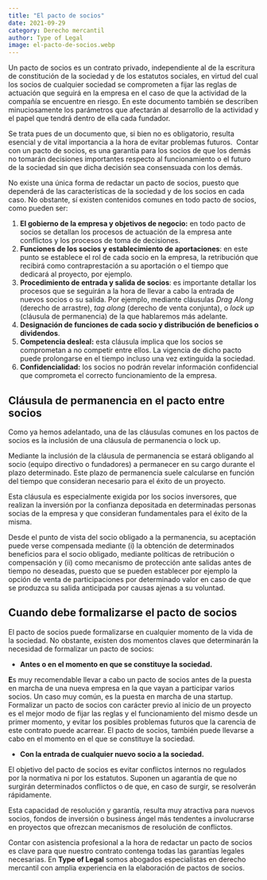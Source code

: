 ```yaml
---
title: "El pacto de socios"
date: 2021-09-29
category: Derecho mercantil
author: Type of Legal
image: el-pacto-de-socios.webp
---
```


Un pacto de socios es un contrato privado, independiente al de la escritura de constitución de la sociedad y de los estatutos sociales, en virtud del cual los socios de cualquier sociedad se comprometen a fijar las reglas de actuación que seguirá en la empresa en el caso de que la actividad de la compañía se encuentre en riesgo. En este documento también se describen minuciosamente los parámetros que afectarán al desarrollo de la actividad y el papel que tendrá dentro de ella cada fundador.

Se trata pues de un documento que, si bien no es obligatorio, resulta esencial y de vital importancia a la hora de evitar problemas futuros.  Contar con un pacto de socios, es una garantía para los socios de que los demás no tomarán decisiones importantes respecto al funcionamiento o el futuro de la sociedad sin que dicha decisión sea consensuada con los demás.

No existe una única forma de redactar un pacto de socios, puesto que dependerá de las características de la sociedad y de los socios en cada caso. No obstante, sí existen contenidos comunes en todo pacto de socios, como pueden ser:

1.  **El gobierno de la empresa y objetivos de negocio:** en todo pacto de socios se detallan los procesos de actuación de la empresa ante conflictos y los procesos de toma de decisiones.
2.  **Funciones de los socios y establecimiento de aportaciones**: en este punto se establece el rol de cada socio en la empresa, la retribución que recibirá como contraprestación a su aportación o el tiempo que dedicará al proyecto, por ejemplo.
3.  **Procedimiento de entrada y salida de socios**: es importante detallar los procesos que se seguirán a la hora de llevar a cabo la entrada de nuevos socios o su salida. Por ejemplo, mediante cláusulas _Drag Along_ (derecho de arrastre), _tag along_ (derecho de venta conjunta), o _lock up_ (cláusula de permanencia) de la que hablaremos más adelante.
4.  **Designación de funciones de cada socio y distribución de beneficios o dividendos**.
5.  **Competencia desleal:** esta cláusula implica que los socios se comprometan a no competir entre ellos. La vigencia de dicho pacto puede prolongarse en el tiempo incluso una vez extinguida la sociedad.
6.  **Confidencialidad:** los socios no podrán revelar información confidencial que comprometa el correcto funcionamiento de la empresa.

**Cláusula de permanencia en el pacto entre socios**
----------------------------------------------------

Como ya hemos adelantado, una de las cláusulas comunes en los pactos de socios es la inclusión de una cláusula de permanencia o lock up.

Mediante la inclusión de la cláusula de permanencia se estará obligando al socio (equipo directivo o fundadores) a permanecer en su cargo durante el plazo determinado. Este plazo de permanencia suele calcularse en función del tiempo que consideran necesario para el éxito de un proyecto.

Esta cláusula es especialmente exigida por los socios inversores, que realizan la inversión por la confianza depositada en determinadas personas socias de la empresa y que consideran fundamentales para el éxito de la misma.

Desde el punto de vista del socio obligado a la permanencia, su aceptación puede verse compensada mediante (i) la obtención de determinados beneficios para el socio obligado, mediante políticas de retribución o compensación y (ii) como mecanismo de protección ante salidas antes de tiempo no deseadas, puesto que se pueden establecer por ejemplo la opción de venta de participaciones por determinado valor en caso de que se produzca su salida anticipada por causas ajenas a su voluntad.

**Cuando debe formalizarse el pacto de socios**
-----------------------------------------------

El pacto de socios puede formalizarse en cualquier momento de la vida de la sociedad. No obstante, existen dos momentos claves que determinarán la necesidad de formalizar un pacto de socios:

*   **Antes o en el momento en que se constituye la sociedad.**

**E**s muy recomendable llevar a cabo un pacto de socios antes de la puesta en marcha de una nueva empresa en la que vayan a participar varios socios. Un caso muy común, es la puesta en marcha de una startup. Formalizar un pacto de socios con carácter previo al inicio de un proyecto es el mejor modo de fijar las reglas y el funcionamiento del mismo desde un primer momento, y evitar los posibles problemas futuros que la carencia de este contrato puede acarrear. El pacto de socios, también puede llevarse a cabo en el momento en el que se constituye la sociedad.

*   **Con la entrada de cualquier nuevo socio a la sociedad.**

El objetivo del pacto de socios es evitar conflictos internos no regulados por la normativa ni por los estatutos. Suponen un agarantía de que no surgirán determinados conflictos o de que, en caso de surgir, se resolverán rápidamente.

Esta capacidad de resolución y garantía, resulta muy atractiva para nuevos socios, fondos de inversión o business ángel más tendentes a involucrarse en proyectos que ofrezcan mecanismos de resolución de conflictos.

Contar con asistencia profesional a la hora de redactar un pacto de socios es clave para que nuestro contrato contenga todas las garantías legales necesarias. En **Type of Legal** somos abogados especialistas en derecho mercantil con amplia experiencia en la elaboración de pactos de socios.
